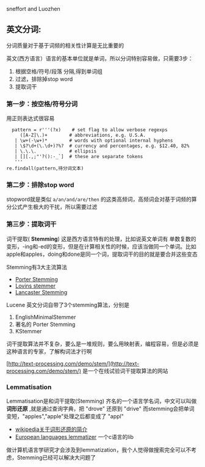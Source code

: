 sneffort and Luozhen

## 英文分词:

分词质量对于基于词频的相关性计算是无比重要的

英文(西方语言）语言的基本单位就是单词，所以分词特别容易做，只需要3步：

1. 根据空格/符号/段落 分隔,得到单词组
2. 过滤，排除掉stop word
3. 提取词干

### 第一步：按空格/符号分词

用正则表达式很容易

```
  pattern = r'''(?x)    # set flag to allow verbose regexps
     ([A-Z]\.)+        # abbreviations, e.g. U.S.A.
   | \w+(-\w+)*        # words with optional internal hyphens
   | \$?\d+(\.\d+)?%?  # currency and percentages, e.g. $12.40, 82%
   | \.\.\.            # ellipsis
   | [][.,;"'?():-_`]  # these are separate tokens
   '''
re.findall(pattern,待分词文本)
```

### 第二步：排除stop word

stopword就是类似 `a/an/and/are/then` 的这类高频词，高频词会对基于词频的算分公式产生极大的干扰，所以需要过滤

### 第三步：提取词干

词干提取( **Stemming**) 这是西方语言特有的处理，比如说英文单词有 单数复数的变形，-ing和-ed的变形，但是在计算相关性的时候，应该当做同一个单词。比如 apple和apples，doing和done是同一个词，提取词干的目的就是要合并这些变态

Stemming有3大主流算法

- [Porter Stemming](http://lutaf.com/j?u=http://www.tartarus.org/~martin/PorterStemmer/index.html)
- [Lovins stemmer](http://lutaf.com/j?u=http://www.cs.waikato.ac.nz/~eibe/stemmers/index.html)
- [Lancaster Stemming](http://lutaf.com/j?u=http://www.comp.lancs.ac.uk/computing/research/stemming/index.htm)

Lucene 英文分词自带了3个stemming算法，分别是

1. EnglishMinimalStemmer
2. 著名的 Porter Stemming
3. KStemmer

词干提取算法并不复杂，要么是一堆规则，要么用映射表，编程容易，但是必须是这种语言的专家，了解构词法才行啊

[http://text-processing.com/demo/stem/](http://text-processing.com/demo/stem/) 是一个在线试验词干提取算法的网站

### Lemmatisation

Lemmatisation是和词干提取(Stemming) 齐名的一个语言学名词，中文可以叫做 **词形还原** ,就是通过查询字典，把 "drove" 还原到 "drive" 
而stemming会把单词变短，"apples","apple"处理之后都变成了 "appl"

- [wikipedia关于词形还原的简介](http://lutaf.com/j?u=http://en.wikipedia.org/wiki/Lemmatisation)
- [European languages lemmatizer](http://lutaf.com/j?u=http://lemmatizer.org/) 一个c语言的lib

做计算机语言学研究才会涉及到lemmatization，我个人觉得做搜索完全可以不考虑，Stemming已经可以解决大问题了